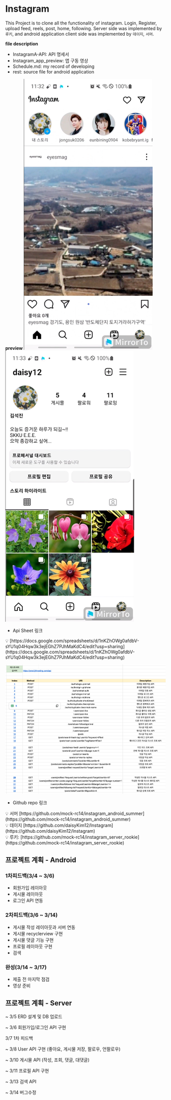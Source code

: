 # Instagram
This Project is to clone all the functionality of instagram. Login, Register, upload feed, reels, post, home, following. Server side was implemented by `루키`, and android application client side was implemented by `데이지`, `서머`.   

**file description**
- InstagramA-API: API 명세서
- Instagram_app_preview: 앱 구동 영상
- Schedule.md: my record of developing
- rest: source file for android application

**preview**
![](x/Screenshot%202023-11-07%20at%2012.19.50%20AM.png) ![](x/Screenshot%202023-11-07%20at%2012.20.34%20AM.png)

- Api Sheet 링크

<aside>
💡 [https://docs.google.com/spreadsheets/d/1nKZhOWg0afdbV-sYU1q04Hqw3k3ejEGhZ7PJhMaKdC4/edit?usp=sharing](https://docs.google.com/spreadsheets/d/1nKZhOWg0afdbV-sYU1q04Hqw3k3ejEGhZ7PJhMaKdC4/edit?usp=sharing)

</aside>

![](x/Screenshot%202023-11-07%20at%2012.16.49%20AM.png)

- Github repo 링크

<aside>
💡 서머 [https://github.com/mock-rc14/instagram_android_summer](https://github.com/mock-rc14/instagram_android_summer)

</aside>

<aside>
💡 데이지 [https://github.com/daisyKim12/Instagram](https://github.com/daisyKim12/Instagram)

</aside>

<aside>
💡 루키: [https://github.com/mock-rc14/instagram_server_rookie](https://github.com/mock-rc14/instagram_server_rookie)

</aside>

## 프로젝트 계획 - Android

### 1차피드백(3/4 ~  3/6)

- 회원가입 레이아웃
- 게시물 레이아웃
- 로그인 API 연동

### 2차피드백(3/6 ~ 3/14)

- 게시물 작성 레이아웃과 서버 연동
- 게시물 recyclerview 구현
- 게시물 댓글 기능 구현
- 프로필 레이아웃 구현
- 검색

### 완성(3/14 ~ 3/17)

- 제출 전 마지막 점검
- 영상 준비

## 프로젝트 계획 - Server

~ 3/5 ERD 설계 및 DB 업로드

~ 3/6 회원가입/로그인 API 구현

3/7 1차 피드백

~ 3/8 User API 구현 (좋아요, 게시물 저장, 팔로우, 언팔로우)

~ 3/10 게시물 API (작성, 조회, 댓글, 대댓글)

~ 3/11 프로필 API 구현

~ 3/13 검색 API

~ 3/14 버그수정

